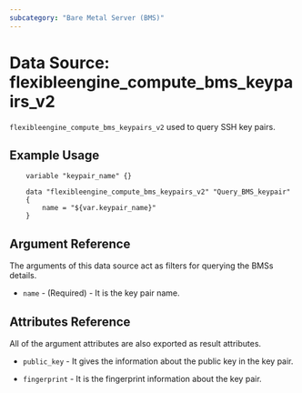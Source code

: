 ```yaml
---
subcategory: "Bare Metal Server (BMS)"
---
```


# Data Source: flexibleengine_compute_bms_keypairs_v2

`flexibleengine_compute_bms_keypairs_v2` used to query SSH key pairs.

## Example Usage

```hcl
    variable "keypair_name" {}

    data "flexibleengine_compute_bms_keypairs_v2" "Query_BMS_keypair" 
    {
        name = "${var.keypair_name}"
    }
```

## Argument Reference

The arguments of this data source act as filters for querying the BMSs details.

* `name` - (Required) - It is the key pair name.

## Attributes Reference

All of the argument attributes are also exported as result attributes.

* `public_key` - It gives the information about the public key in the key pair.

* `fingerprint` - It is the fingerprint information about the key pair.
